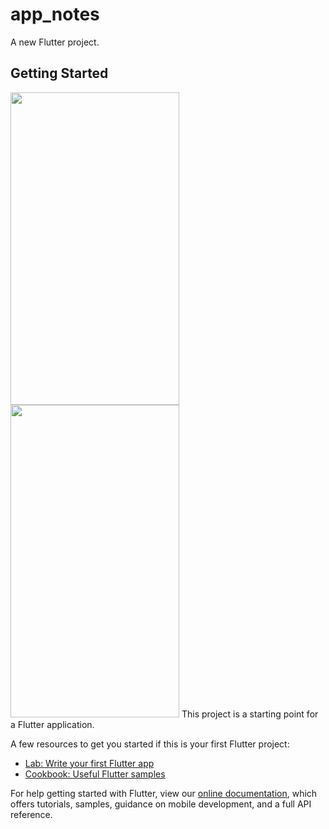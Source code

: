 # app_notes

A new Flutter project.

## Getting Started
<img src="https://user-images.githubusercontent.com/32923555/154954966-bab78748-827d-4c84-890f-f8e45053a329.png" width="270" height="500"/>
<img src="https://user-images.githubusercontent.com/32923555/154955194-7e3ab201-374d-48d7-9252-c635e2aa5568.png" width="270" height="500"/>
This project is a starting point for a Flutter application.

A few resources to get you started if this is your first Flutter project:

- [Lab: Write your first Flutter app](https://flutter.dev/docs/get-started/codelab)
- [Cookbook: Useful Flutter samples](https://flutter.dev/docs/cookbook)

For help getting started with Flutter, view our
[online documentation](https://flutter.dev/docs), which offers tutorials,
samples, guidance on mobile development, and a full API reference.
